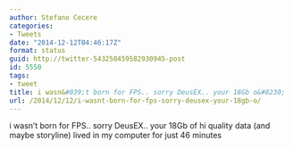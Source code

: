 ```yaml
---
author: Stefano Cecere
categories:
- Tweets
date: "2014-12-12T04:46:17Z"
format: status
guid: http://twitter-543250459582930945-post
id: 5550
tags:
- tweet
title: i wasn&#039;t born for FPS.. sorry DeusEX.. your 18Gb o&#8230;
url: /2014/12/12/i-wasnt-born-for-fps-sorry-deusex-your-18gb-o/
---
```


i wasn&#8217;t born for FPS.. sorry DeusEX.. your 18Gb of hi quality data (and maybe storyline) lived in my computer for just 46 minutes